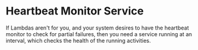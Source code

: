 # Heartbeat Monitor Service

If Lambdas aren't for you, and your system desires to have the heartbeat monitor to
check for partial failures, then you need a service running at an interval,
which checks the health of the running activities.